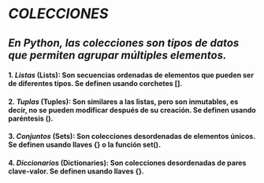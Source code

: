 # _COLECCIONES_
## _En Python, las colecciones son tipos de datos que permiten agrupar múltiples elementos._
#### 1. _Listas_ (Lists): Son secuencias ordenadas de elementos que pueden ser de diferentes tipos. Se definen usando corchetes [].
#### 2. _Tuplas_ (Tuples): Son similares a las listas, pero son inmutables, es decir, no se pueden modificar después de su creación. Se definen usando paréntesis ().
#### 3. _Conjuntos_ (Sets): Son colecciones desordenadas de elementos únicos. Se definen usando llaves {} o la función set().
#### 4. _Diccionarios_ (Dictionaries): Son colecciones desordenadas de pares clave-valor. Se definen usando llaves {}.
